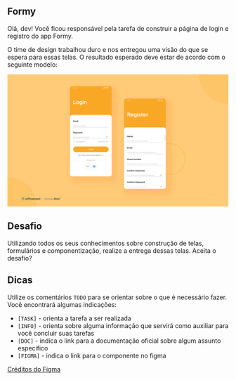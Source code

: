 ## Formy

Olá, dev! Você ficou responsável pela tarefa de construir a página de login e registro do app Formy.

O time de design trabalhou duro e nos entregou uma visão do que se espera para essas telas. O resultado esperado deve estar de acordo com o seguinte modelo:

![formy](figma/2022-10-04-09-21-24.png)

## Desafio
Utilizando todos os seus conhecimentos sobre construção de telas, formulários e componentização, realize a entrega dessas telas. Aceita o desafio?

## Dicas
Utilize os comentários `TODO` para se orientar sobre o que é necessário fazer. Você encontrará algumas indicações:
- `[TASK]` - orienta a tarefa a ser realizada
- `[INFO]` - orienta sobre alguma informação que servirá como auxiliar para você concluir suas tarefas
- `[DOC]` - indica o link para a documentação oficial sobre algum assunto específico
- `[FIGMA]` - indica o link para o componente no figma

[Créditos do Figma](https://www.figma.com/community/file/1153510982026285337)
